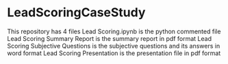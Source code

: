 # LeadScoringCaseStudy
This repository has 4 files
Lead Scoring.ipynb is the python commented file
Lead Scoring Summary Report is the summary report in pdf format
Lead Scoring Subjective Questions is the subjective questions and its answers in word format
Lead Scoring Presentation is the presentation file in pdf format
